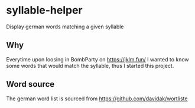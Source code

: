 # syllable-helper

Display german words matching a given syllable

## Why

Everytime upon loosing in BombParty on https://jklm.fun/ I wanted to know some
words that would match the syllable, thus I started this project.

## Word source

The german word list is sourced from https://github.com/davidak/wortliste
